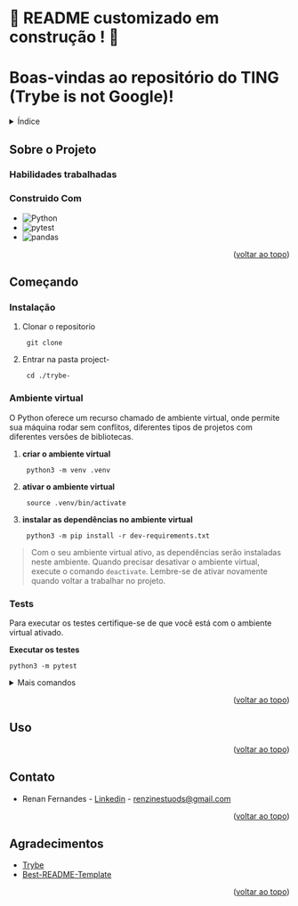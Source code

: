 <a name="readme-top"></a>
# :construction: README customizado em construção ! :construction:
<!-- Olá, Tryber!
Esse é apenas um arquivo inicial para o README do seu projeto no qual você pode customizar e reutilizar todas as vezes que for executar o trybe-publisher.

Para deixá-lo com a sua cara, basta alterar o seguinte arquivo da sua máquina: ~/.student-repo-publisher/custom/_NEW_README.md

É essencial que você preencha esse documento por conta própria, ok?
Não deixe de usar nossas dicas de escrita de README de projetos, e deixe sua criatividade brilhar!
:warning: IMPORTANTE: você precisa deixar nítido:
- quais arquivos/pastas foram desenvolvidos por você; 
- quais arquivos/pastas foram desenvolvidos por outra pessoa estudante;
- quais arquivos/pastas foram desenvolvidos pela Trybe.
-->
# Boas-vindas ao repositório do TING (Trybe is not Google)!

<details>
  <summary>Índice</summary>
  <ol>
    <li>
      <a href="#sobre-o-projeto">Sobre o Projeto</a>
      <ul>
        <li><a href="#construido-com">Construido Com</a></li>
      </ul>
    </li>
    <li>
      <a href="#começando">Começando</a>
      <ul>
        <li><a href="#instalação">Instalação</a></li>
        <li><a href="#ambiente-virtual">Ambiente virtual</a></li>
        <li><a href="#tests">Tests</a></li>
      </ul>
    </li>
    <li><a href="#uso">Uso</a></li>
    <li><a href="#contato">Contato</a></li>
    <li><a href="#agradecimentos">Agradecimentos</a></li>
  </ol>
</details>

## Sobre o Projeto



### Habilidades trabalhadas


### Construido Com

* ![Python](https://img.shields.io/badge/python-3670A0?style=for-the-badge&logo=python&logoColor=ffdd54)
* ![pytest](https://img.shields.io/badge/pytest-3670A0?style=for-the-badge&logo=pytest&logoColor=ffdd54)
* ![pandas](https://img.shields.io/badge/pytest-3670A0?style=for-the-badge&logo=p&logoColor=ffdd54)

<p align="right">(<a href="#readme-top">voltar ao topo</a>)</p>

## Começando

### Instalação

1. Clonar o repositorio

        git clone 

2. Entrar na pasta project-

        cd ./trybe-

### Ambiente virtual

O Python oferece um recurso chamado de ambiente virtual, onde permite sua máquina rodar sem conflitos, diferentes tipos de projetos com diferentes versões de bibliotecas.

1. **criar o ambiente virtual**

        python3 -m venv .venv

2. **ativar o ambiente virtual**

        source .venv/bin/activate

3. **instalar as dependências no ambiente virtual**

        python3 -m pip install -r dev-requirements.txt

> Com o seu ambiente virtual ativo, as dependências serão instaladas neste ambiente.
  Quando precisar desativar o ambiente virtual, execute o comando `deactivate`. Lembre-se de ativar novamente quando voltar a trabalhar no projeto.

### Tests

 Para executar os testes certifique-se de que você está com o ambiente virtual ativado.

  <strong>Executar os testes</strong>

    python3 -m pytest

  <details>
  <summary>Mais comandos</summary>
  
   O arquivo `pyproject.toml` já configura corretamente o pytest. Entretanto, caso você tenha problemas com isso e queira explicitamente uma saída completa, o comando é:

  ```bash
  python3 -m pytest -s -vv
  ```

  Caso precise executar apenas um arquivo de testes basta executar o comando:

  ```bash
  python3 -m pytest tests/nomedoarquivo.py
  ```

  Caso precise executar apenas uma função de testes basta executar o comando:

  ```bash
  python3 -m pytest -k nome_da_func_de_tests
  ```

  Para executar um teste específico de um arquivo, basta executar o comando:

  ```bash
  python3 -m pytest tests/nomedoarquivo.py::test_nome_do_teste
  ```

</details>

<p align="right">(<a href="#readme-top">voltar ao topo</a>)</p>

## Uso

<p align="right">(<a href="#readme-top">voltar ao topo</a>)</p>

## Contato

* Renan Fernandes - [Linkedin](https://www.linkedin.com/in/orenanfernandes/) - renzinestuods@gmail.com

<p align="right">(<a href="#readme-top">voltar ao topo</a>)</p>

## Agradecimentos

* [Trybe](https://www.betrybe.com/)
* [Best-README-Template](https://github.com/othneildrew/Best-README-Template)

<p align="right">(<a href="#readme-top">voltar ao topo</a>)</p>
